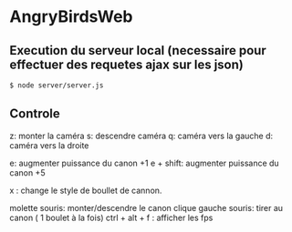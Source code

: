 # AngryBirdsWeb


## Execution du serveur local (necessaire pour effectuer des requetes ajax sur les json)
```bash
$ node server/server.js
```

## Controle 

z: monter la caméra
s: descendre caméra
q: caméra vers la gauche
d: caméra vers la droite

e: augmenter puissance du canon +1
e + shift: augmenter puissance du canon +5

x : change le style de boullet de cannon.

molette souris: monter/descendre le canon
clique gauche souris: tirer au canon ( 1 boulet à la fois)
ctrl + alt + f : afficher les fps
